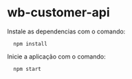 # wb-customer-api

Instale as dependencias com o comando:
```
  npm install
```
Inicie a aplicação com o comando:
```
  npm start
```

